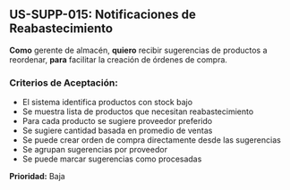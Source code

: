 ## US-SUPP-015: Notificaciones de Reabastecimiento
**Como** gerente de almacén,
**quiero** recibir sugerencias de productos a reordenar,
**para** facilitar la creación de órdenes de compra.

### Criterios de Aceptación:
- El sistema identifica productos con stock bajo
- Se muestra lista de productos que necesitan reabastecimiento
- Para cada producto se sugiere proveedor preferido
- Se sugiere cantidad basada en promedio de ventas
- Se puede crear orden de compra directamente desde las sugerencias
- Se agrupan sugerencias por proveedor
- Se puede marcar sugerencias como procesadas

**Prioridad:** Baja
